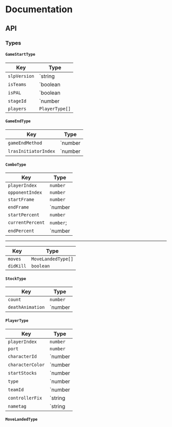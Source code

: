 # Documentation

## API

### Types

#### `GameStartType`

| Key | Type |
| --- | ---- |
| `slpVersion` | `string | null` |
| `isTeams` | `boolean | null` |
| `isPAL` | `boolean | null` |
| `stageId` | `number | null` |
| `players` | `PlayerType[]` |


#### `GameEndType`

| Key | Type |
| --- | ---- |
| `gameEndMethod` | `number | null` |
| `lrasInitiatorIndex` | `number | null` |

#### `ComboType`

| Key | Type |
| --- | ---- |
| `playerIndex` | `number` |
| `opponentIndex` | `number` |
| `startFrame` | `number` |
| `endFrame` | `number | null | undefined` |
| `startPercent` | `number` |
| `currentPercent` | `number`;
| `endPercent` | `number | null | undefined` |

---

| Key | Type |
| --- | ---- |
| `moves` | `MoveLandedType[]` |
| `didKill` | `boolean` |

#### `StockType`

| Key | Type |
| --- | ---- |
| `count` | `number` |
| `deathAnimation` | `number | null | undefined` |

#### `PlayerType`

| Key | Type |
| --- | ---- |
| `playerIndex` | `number` |
| `port` | `number` |
| `characterId` | `number | null` |
| `characterColor` | `number | null` |
| `startStocks` | `number | null` |
| `type` | `number | null` |
| `teamId` | `number | null` |
| `controllerFix` | `string | null` |
| `nametag` | `string | null` |

#### `MoveLandedType`
